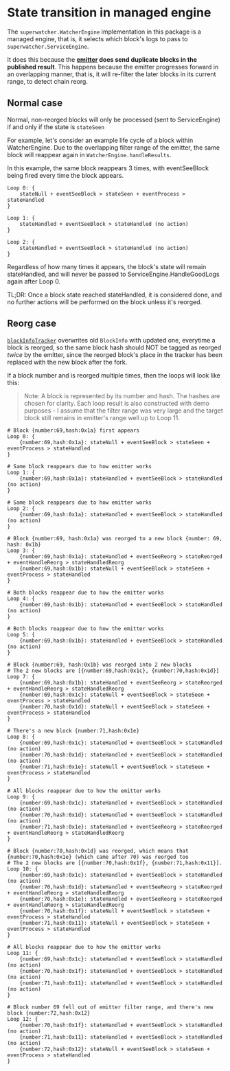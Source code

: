 <!-- markdownlint-configure-file { "MD013": false } -->

# State transition in managed engine

The `superwatcher.WatcherEngine` implementation in this package is a managed engine,
that is, it selects which block's logs to pass to `superwatcher.ServiceEngine`.

It does this because the **[emitter](../emitter/) does send duplicate blocks in the published result**.
This happens because the emitter progresses forward in an overlapping manner, that is,
it will re-filter the later blocks in its current range, to detect chain reorg.

## Normal case

Normal, non-reorged blocks will only be processed (sent to ServiceEngine)
if and only if the state is `stateSeen`

For example, let's consider an example life cycle of a block within WatcherEngine.
Due to the overlapping filter range of the emitter, the same block will reappear
again in `WatcherEngine.handleResults`.

In this example, the same block reappears 3 times, with eventSeeBlock being fired
every time the block appears.

```text
Loop 0: {
    stateNull + eventSeeBlock > stateSeen + eventProcess > stateHandled
}

Loop 1: {
    stateHandled + eventSeeBlock > stateHandled (no action)
}

Loop 2: {
    stateHandled + eventSeeBlock > stateHandled (no action)
}
```

Regardless of how many times it appears, the block's state will remain stateHandled,
and will never be passed to ServiceEngine.HandleGoodLogs again after Loop 0.

TL;DR: Once a block state reached stateHandled, it is considered done, and no further actions
will be performed on the block unless it's reorged.

## Reorg case

[`blockInfoTracker`](../emitter/tracker.go) overwrites old `BlockInfo` with updated one,
everytime a block is reorged, so the same block hash should NOT be tagged as reorged _twice_
by the emitter, since the reorged block's place in the tracker has been replaced with the new block
after the fork.

If a block number and is reorged multiple times, then the loops will look like this:

> Note: A block is represented by its number and hash. The hashes are chosen for clarity.
> Each loop result is also constructed with demo purposes - I assume that the filter range was very large
> and the target block still remains in emitter's range well up to Loop 11.

```text
# Block {number:69,hash:0x1a} first appears
Loop 0: {
    {number:69,hash:0x1a}: stateNull + eventSeeBlock > stateSeen + eventProcess > stateHandled
}

# Same block reappears due to how emitter works
Loop 1: {
    {number:69,hash:0x1a}: stateHandled + eventSeeBlock > stateHandled (no action)
}

# Same block reappears due to how emitter works
Loop 2: {
    {number:69,hash:0x1a}: stateHandled + eventSeeBlock > stateHandled (no action)
}

# Block {number:69, hash:0x1a} was reorged to a new block {number: 69, hash: 0x1b}
Loop 3: {
    {number:69,hash:0x1a}: stateHandled + eventSeeReorg > stateReorged + eventHandleReorg > stateHandledReorg
    {number:69,hash:0x1b}: stateNull + eventSeeBlock > stateSeen + eventProcess > stateHandled
}

# Both blocks reappear due to how the emitter works
Loop 4: {
    {number:69,hash:0x1b}: stateHandled + eventSeeBlock > stateHandled           (no action)
}

# Both blocks reappear due to how the emitter works
Loop 5: {
    {number:69,hash:0x1b}: stateHandled + eventSeeBlock > stateHandled           (no action)
}

# Block {number:69, hash:0x1b} was reorged into 2 new blocks
# The 2 new blocks are [{number:69,hash:0x1c}, {number:70,hash:0x1d}]
Loop 7: {
    {number:69,hash:0x1b}: stateHandled + eventSeeReorg > stateReorged + eventHandleReorg > stateHandledReorg
    {number:69,hash:0x1c}: stateNull + eventSeeBlock > stateSeen + eventProcess > stateHandled
    {number:70,hash:0x1d}: stateNull + eventSeeBlock > stateSeen + eventProcess > stateHandled
}

# There's a new block {number:71,hash:0x1e}
Loop 8: {
    {number:69,hash:0x1c}: stateHandled + eventSeeBlock > stateHandled           (no action)
    {number:70,hash:0x1d}: stateHandled + eventSeeBlock > stateHandled           (no action)
    {number:71,hash:0x1e}: stateNull + eventSeeBlock > stateSeen + eventProcess > stateHandled
}

# All blocks reappear due to how the emitter works
Loop 9: {
    {number:69,hash:0x1c}: stateHandled + eventSeeBlock > stateHandled           (no action)
    {number:70,hash:0x1d}: stateHandled + eventSeeBlock > stateHandled           (no action)
    {number:71,hash:0x1e}: stateHandled + eventSeeReorg > stateReorged + eventHandleReorg > stateHandledReorg
}

# Block {number:70,hash:0x1d} was reorged, which means that {number:70,hash:0x1e} (which came after 70) was reorged too
# The 2 new blocks are [{number:70,hash:0x1f}, {number:71,hash:0x11}].
Loop 10: {
    {number:69,hash:0x1c}: stateHandled + eventSeeBlock > stateHandled           (no action)
    {number:70,hash:0x1d}: stateHandled + eventSeeReorg > stateReorged + eventHandleReorg > stateHandledReorg
    {number:70,hash:0x1e}: stateHandled + eventSeeReorg > stateReorged + eventHandleReorg > stateHandledReorg
    {number:70,hash:0x1f}: stateNull + eventSeeBlock > stateSeen + eventProcess > stateHandled
    {number:71,hash:0x11}: stateNull + eventSeeBlock > stateSeen + eventProcess > stateHandled
}

# All blocks reappear due to how the emitter works
Loop 11: {
    {number:69,hash:0x1c}: stateHandled + eventSeeBlock > stateHandled           (no action)
    {number:70,hash:0x1f}: stateHandled + eventSeeBlock > stateHandled           (no action)
    {number:71,hash:0x11}: stateHandled + eventSeeBlock > stateHandled           (no action)
}

# Block number 69 fell out of emitter filter range, and there's new block {number:72,hash:0x12}
Loop 12: {
    {number:70,hash:0x1f}: stateHandled + eventSeeBlock > stateHandled           (no action)
    {number:71,hash:0x11}: stateHandled + eventSeeBlock > stateHandled           (no action)
    {number:72,hash:0x12}: stateNull + eventSeeBlock > stateSeen + eventProcess > stateHandled
}
```

